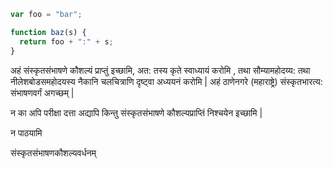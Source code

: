 ```js
var foo = "bar";

function baz(s) {
  return foo + ":" + s;
}
```

अहं संस्कृतसंभाषणे कौशल्यं प्राप्तुं इच्छामि, अत: तस्य कृते स्वाध्यायं करोमि , तथा सौम्यामहोदय्य: तथा नीलेशबोडसमहोदयस्य नैकानि चलचित्राणि दृष्ट्वा अध्ययनं करोमि | अहं ठाणेनगरे (महाराष्ट्रे) संस्कृतभारत्य: संभाषणवर्गं अगच्छम् |

न का अपि परीक्षा दत्ता अद्यापि किन्तु संस्कृतसंभाषणे कौशल्यप्राप्तिं निश्चयेन इच्छामि |

न पाठयामि

संस्कृतसंभाषणकौशल्यवर्धनम्
